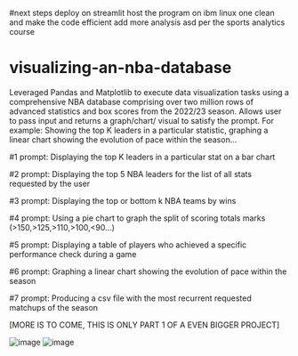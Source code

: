 #next steps
deploy on streamlit
host the program on ibm linux one
clean and make the code efficient
add more analysis asd per the sports analytics course


# visualizing-an-nba-database
Leveraged Pandas and Matplotlib to execute data visualization tasks using a comprehensive NBA database comprising over
two million rows of advanced statistics and box scores from the 2022/23 season. Allows user to pass input and returns a graph/chart/
visual to satisfy the prompt. For example: Showing the top K leaders in a particular statistic, graphing a linear chart showing
the evolution of pace within the season...

#1 prompt: Displaying the top K leaders in a particular stat on a bar chart

#2 prompt: Displaying the top 5 NBA leaders for the list of all stats requested by the user

#3 prompt: Displaying the top or bottom k NBA teams by wins

#4 prompt: Using a pie chart to graph the split of scoring totals marks (>150,>125,>110,>100,<90…)

#5 prompt: Displaying a table of players who achieved a specific performance check during a game

#6 prompt: Graphing a linear chart showing the evolution of pace within the season

#7 prompt: Producing a csv file with the most recurrent requested matchups of the season

[MORE IS TO COME, THIS IS ONLY PART 1 OF A EVEN BIGGER PROJECT]


![image](https://github.com/user-attachments/assets/6906abc8-77ec-4b29-a09a-bfa1209f8eb7)
![image](https://github.com/user-attachments/assets/a6921b51-0fff-4356-b765-422b537fc25a)




